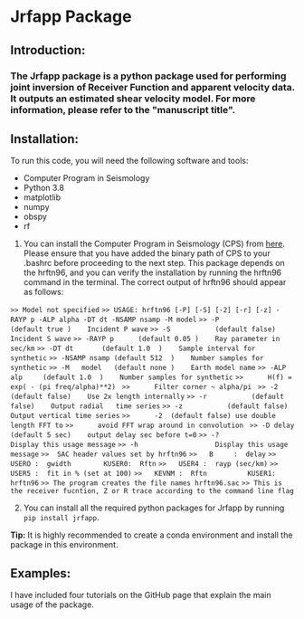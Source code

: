 # Jrfapp Package
## Introduction:
### The Jrfapp package is a python package used for performing joint inversion of Receiver Function and apparent velocity data. It outputs an estimated shear velocity model. For more information, please refer to the "manuscript title".


## Installation:
To run this code, you will need the following software and tools:

- Computer Program in Seismology
- Python 3.8
- matplotlib
- numpy
- obspy
- rf
1. You can install the Computer Program in Seismology (CPS) from [here](https://www.eas.slu.edu/eqc/eqccps.html).
Please ensure that you have added the binary path of CPS to your .bashrc before proceeding to the next step. This package depends on the hrftn96, and you can verify the installation by running the hrftn96 command in the terminal. The correct output of hrftn96 should appear as follows:


`>> Model not specified`
`>> USAGE: hrftn96 [-P] [-S] [-2] [-r] [-z] -RAYP p -ALP alpha -DT dt -NSAMP nsamp -M model`
`>> -P           (default true )    Incident P wave`
`>> -S           (default false)    Incident S wave`
`>> -RAYP p      (default 0.05 )    Ray parameter in sec/km`
`>> -DT dt       (default 1.0  )    Sample interval for synthetic`
`>> -NSAMP nsamp (default 512  )    Number samples for synthetic`
`>> -M   model   (default none )    Earth model name`
`>> -ALP alp     (default 1.0  )    Number samples for synthetic`
`>>      H(f) = exp( - (pi freq/alpha)**2) `
`>>      Filter corner ~ alpha/pi `
`>> -2           (default false)    Use 2x length internally`
`>> -r           (default false)    Output radial   time series`
`>> -z           (default false)    Output vertical time series`
`>>      -2  (default false) use double length FFT to`
`>>      avoid FFT wrap around in convolution `
`>> -D delay     (default 5 sec)    output delay sec before t=0`
`>> -?                   Display this usage message`
`>> -h                   Display this usage message`
`>>  SAC header values set by hrftn96`
`>>   B     :  delay`
`>>   USERO :  gwidth        KUSER0:  Rftn`
`>>   USER4 :  rayp (sec/km)`
`>>   USER5 :  fit in % (set at 100)`
`>>   KEVNM :  Rftn          KUSER1:  hrftn96`
`>> The program creates the file names hrftn96.sac`
`>> This is the receiver fucntion, Z or R trace according to the command line flag`



2. You can install all the required python packages for Jrfapp by running `pip install jrfapp`.
<div class="alert alert-block alert-info"> <b>Tip:</b> It is highly recommended to create a conda environment and install the package in this environment. </div>

## Examples:
I have included four tutorials on the GitHub page that explain the main usage of the package. 


